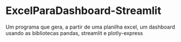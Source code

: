 # ExcelParaDashboard-Streamlit
Um programa que gera, a partir de uma planilha excel, um dashboard usando as bibliotecas pandas, streamlit e plotly-express
